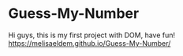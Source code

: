 # Guess-My-Number
Hi guys, this is my first project with DOM, have fun!
https://melisaeldem.github.io/Guess-My-Number/
